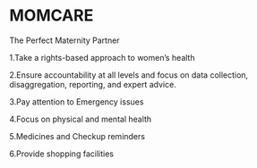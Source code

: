 # MOMCARE
The Perfect Maternity Partner 

1.Take a rights-based approach to women’s health

2.Ensure accountability at all levels and focus on data collection, disaggregation, reporting, and expert advice.

3.Pay attention to Emergency issues

4.Focus on physical and mental health

5.Medicines and Checkup reminders

6.Provide shopping facilities
